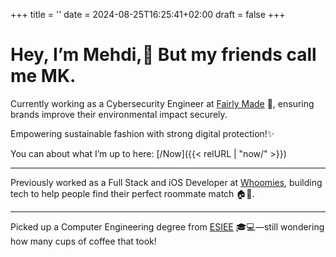 +++
title = ''
date = 2024-08-25T16:25:41+02:00
draft = false
+++

# Hey, I’m Mehdi,👋 But my friends call me MK.

Currently working as a Cybersecurity Engineer at [Fairly Made](https://www.fairlymade.com/) 🌱, ensuring brands improve their environmental impact securely.

Empowering sustainable fashion with strong digital protection!✨

You can about what I’m up to here: [/Now]({{< relURL | "now/" >}})
***

Previously worked as a Full Stack and iOS Developer at [Whoomies](https://immo2.pro/annuaire/prestataire/startups/whoomies/), building tech to help people find their perfect roommate match 🏠🤝.

***

Picked up a Computer Engineering degree from [ESIEE](https://www.esiee.fr/) 🎓💻—still wondering how many cups of coffee that took!

